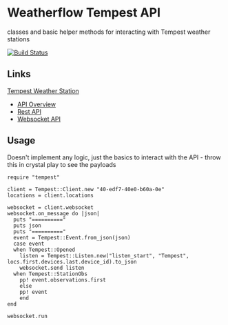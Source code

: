 # Weatherflow Tempest API

classes and basic helper methods for interacting with Tempest weather stations

[![Build Status](https://github.com/stakach/tempest/actions/workflows/CI.yml/badge.svg?branch=master)](https://github.com/stakach/tempest/actions/workflows/CI.yml)

## Links

[Tempest Weather Station](https://weatherflow.com/tempest-weather-system/)

* [API Overview](https://weatherflow.github.io/Tempest/api/)
* [Rest API](https://weatherflow.github.io/Tempest/api/swagger/#!/stations/getStations)
* [Websocket API](https://weatherflow.github.io/Tempest/api/ws.html)

## Usage

Doesn't implement any logic, just the basics to interact with the API - throw this in crystal play to see the payloads

```crystal
require "tempest"

client = Tempest::Client.new "40-edf7-40e0-b60a-0e"
locations = client.locations

websocket = client.websocket
websocket.on_message do |json|
  puts "=========="
  puts json
  puts "=========="
  event = Tempest::Event.from_json(json)
  case event
  when Tempest::Opened
  	listen = Tempest::Listen.new("listen_start", "Tempest", locs.first.devices.last.device_id).to_json
    websocket.send listen
  when Tempest::StationObs
  	pp! event.observations.first
	else
  	pp! event
	end
end

websocket.run
```
